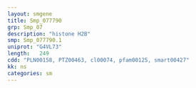 ```yaml
---
layout: smgene
title: Smp_077790
grp: Smp_07
description: "histone H2B"
smp: Smp_077790.1
uniprot: "G4VL73"
length:   249
cdd: "PLN00158, PTZ00463, cl00074, pfam00125, smart00427"
kk: ns
categories: sm
---
```

